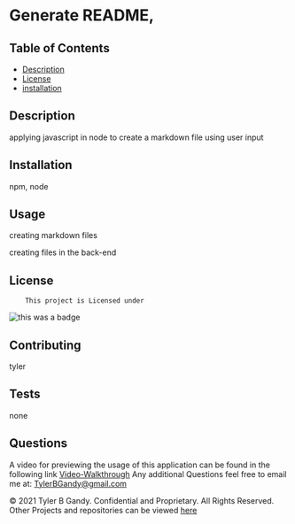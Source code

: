 # Generate README,

  ## Table of Contents
  * [Description](#description)
  *   [License](#license) 
  * [installation](#installation)


  ## Description
  applying javascript in node to create a markdown file using user input 
  
  
  ## Installation 
  npm, node
  
  ## Usage
  creating markdown files

  creating files in the back-end
  
  ## License 
        This project is Licensed under
 

  ![this was a badge](https://img.shields.io/badge/License-MIT-blue.svg)

  
  
  
  ## Contributing
  tyler
  
  
  ## Tests
  none
  
  
  
  ## Questions
  A video for previewing the usage of this application can be found in the following link 
  [Video-Walkthrough](https://www.youtube.com/watch?v=OOfBL2i1Gc0)
  Any additional Questions feel free to email me at: TylerBGandy@gmail.com
  
  
  © 2021 Tyler B Gandy. Confidential and Proprietary. All Rights Reserved.
  Other Projects and repositories can be viewed [here](www.github.com/TyGBenjamin)
  